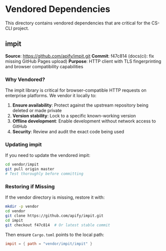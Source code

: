 # Vendored Dependencies

This directory contains vendored dependencies that are critical for the CS-CLI project.

## impit

**Source**: https://github.com/apify/impit.git
**Commit**: f47c814 (docs(ci): fix missing GitHub Pages upload)
**Purpose**: HTTP client with TLS fingerprinting and browser compatibility capabilities

### Why Vendored?

The impit library is critical for browser-compatible HTTP requests on enterprise platforms. We vendor it locally to:

1. **Ensure availability**: Protect against the upstream repository being deleted or made private
2. **Version stability**: Lock to a specific known-working version
3. **Offline development**: Enable development without network access to GitHub
4. **Security**: Review and audit the exact code being used

### Updating impit

If you need to update the vendored impit:

```bash
cd vendor/impit
git pull origin master
# Test thoroughly before committing
```

### Restoring if Missing

If the vendor directory is missing, restore it with:

```bash
mkdir -p vendor
cd vendor
git clone https://github.com/apify/impit.git
cd impit
git checkout f47c814  # Or latest stable commit
```

Then ensure `Cargo.toml` points to the local path:
```toml
impit = { path = "vendor/impit/impit" }
```